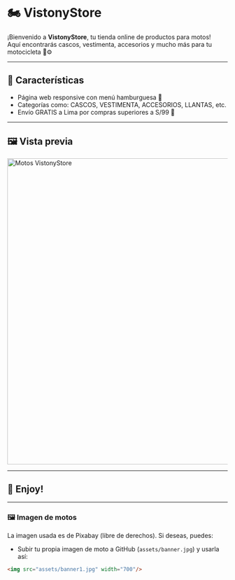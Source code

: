 # 🏍️ VistonyStore

¡Bienvenido a **VistonyStore**, tu tienda online de productos para motos!  
Aquí encontrarás cascos, vestimenta, accesorios y mucho más para tu motocicleta 🛵⚙️

---

## 🌟 Características

- Página web responsive con menú hamburguesa 🍔
- Categorías como: CASCOS, VESTIMENTA, ACCESORIOS, LLANTAS, etc.
- Envío GRATIS a Lima por compras superiores a S/99 🚚

---

## 🖼️ Vista previa

<img src="https://cdn.pixabay.com/photo/2017/01/10/02/18/motorbike-1965268_1280.jpg" alt="Motos VistonyStore" width="700"/>

---

## 🚀 Enjoy!

---

### 🖼️ Imagen de motos

La imagen usada es de Pixabay (libre de derechos). Si deseas, puedes:

- Subir tu propia imagen de moto a GitHub (`assets/banner.jpg`) y usarla así:

```markdown
<img src="assets/banner1.jpg" width="700"/>

